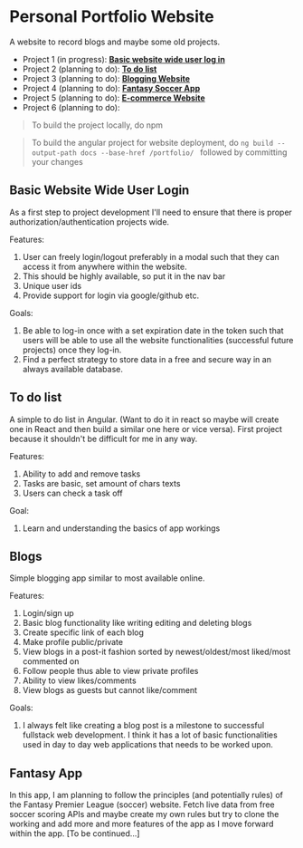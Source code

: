 # Personal Portfolio Website

A website to record blogs and maybe some old projects.

- Project 1 (in progress): [**Basic website wide user log in**](#basic-website-wide-user-login)
- Project 2 (planning to do): [**To do list**](#to-do-list)
- Project 3 (planning to do): [**Blogging Website**](#blogs)
- Project 4 (planning to do): [**Fantasy Soccer App**](#fantasy-app)
- Project 5 (planning to do): [**E-commerce Website**](#ecommerce)
- Project 6 (planning to do):

> To build the project locally, do npm

> To build the angular project for website deployment, do `ng build --output-path docs --base-href /portfolio/ `
> followed by committing your changes

## Basic Website Wide User Login

As a first step to project development I'll need to ensure that there is proper authorization/authentication projects wide.

Features:

1. User can freely login/logout preferably in a modal such that they can access it from anywhere within the website.
1. This should be highly available, so put it in the nav bar
1. Unique user ids
1. Provide support for login via google/github etc.

Goals:

1. Be able to log-in once with a set expiration date in the token such that users will be able to use all the website functionalities (successful future projects) once they log-in.
1. Find a perfect strategy to store data in a free and secure way in an always available database.

## To do list

A simple to do list in Angular. (Want to do it in react so maybe will create one in React and then build a similar one here or vice versa). First project because it shouldn't be difficult for me in any way.

Features:

1. Ability to add and remove tasks
1. Tasks are basic, set amount of chars texts
1. Users can check a task off

Goal:

1. Learn and understanding the basics of app workings

## Blogs

Simple blogging app similar to most available online.

Features:

1. Login/sign up
1. Basic blog functionality like writing editing and deleting blogs
1. Create specific link of each blog
1. Make profile public/private
1. View blogs in a post-it fashion sorted by newest/oldest/most liked/most commented on
1. Follow people thus able to view private profiles
1. Ability to view likes/comments
1. View blogs as guests but cannot like/comment

Goals:

1. I always felt like creating a blog post is a milestone to successful fullstack web development. I think it has a lot of basic functionalities used in day to day web applications that needs to be worked upon.

## Fantasy App

In this app, I am planning to follow the principles (and potentially rules) of the Fantasy Premier League (soccer) website. Fetch live data from free soccer scoring APIs and maybe create my own rules but try to clone the working and add more and more features of the app as I move forward within the app. [To be continued...]
